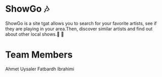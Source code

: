 # ShowGo 🎶 

  ShowGo is a site tgat allows you to search for your favorite artists, see if they are playing in your area.Then, discover similar artists and find out about other local shows.🎸 🤘

 # Team Members

Ahmet Uysaler 
Fatbardh Ibrahimi 



